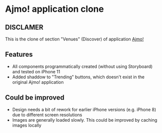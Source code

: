 # Ajmo! application clone

## DISCLAMER
This is the clone of section "Venues" (Discover) of application [Ajmo!](https://apps.apple.com/hr/app/ajmo/id1200811809)

## Features
* All components programmatically created (without using Storyboard) and tested on iPhone 11
* Added shaddow to "Trending" buttons, which doesn't exist in the original Ajmo! application

## Could be improved
* Design needs a bit of rework for earlier iPhone versions (e.g. iPhone 8) due to different screen resolutions
* Images are generally loaded slowly. This could be improved by caching images locally
